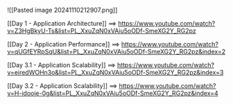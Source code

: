 ![[Pasted image 20241110212907.png]]

[[Day 1 - Application Architecture]] ==> https://www.youtube.com/watch?v=Z3HgBkyU-Ts&list=PL_XxuZqN0xVAiu5oODf-SmeXG2Y_RG2pz



[[Day 2 - Application Performance]] ==> https://www.youtube.com/watch?v=qUGfEYRpSqU&list=PL_XxuZqN0xVAiu5oODf-SmeXG2Y_RG2pz&index=2


[[Day 3.1 - Application Scalability]] ==> https://www.youtube.com/watch?v=eiredWOHn3o&list=PL_XxuZqN0xVAiu5oODf-SmeXG2Y_RG2pz&index=3


[[Day 3.2 - Application Scalability]] ==> https://www.youtube.com/watch?v=H-idooje-0g&list=PL_XxuZqN0xVAiu5oODf-SmeXG2Y_RG2pz&index=4
